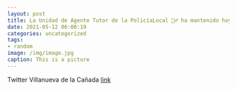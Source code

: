 ```yaml
---
layout: post
title: La Unidad de Agente Tutor de la PolicíaLocal 👮‍♂ ha mantenido hoy una charla con alumnos de Primaria del @Colegio_Arcadia con e...
date: 2021-05-12 06:00:19
categories: uncategorized
tags:
- random
image: /img/image.jpg
caption: This is a picture
---
```

Twitter Villanueva de la Cañada [link](https://twitter.com/AytoVDLCanada/status/1392086397234843652)
